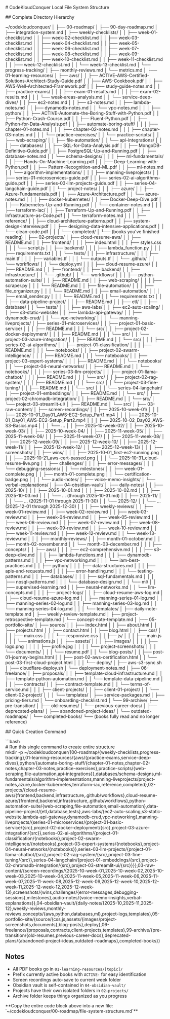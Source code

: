 \# CodeKloudConquer Local File System Structure

\#\# Complete Directory Hierarchy

\~/codekloudconquer/ │ ├── 00-roadmap/ │ ├── 90-day-roadmap.md │ ├── integration-system.md │ ├── weekly-checklists/ │ │ ├── week-01-checklist.md │ │ ├── week-02-checklist.md │ │ ├── week-03-checklist.md │ │ ├── week-04-checklist.md │ │ ├── week-05-checklist.md │ │ ├── week-06-checklist.md │ │ ├── week-07-checklist.md │ │ ├── week-08-checklist.md │ │ ├── week-09-checklist.md │ │ ├── week-10-checklist.md │ │ ├── week-11-checklist.md │ │ ├── week-12-checklist.md │ │ └── week-13-checklist.md │ └── progress-tracking/ │ ├── monthly-reviews.md │ └── metrics.md │ ├── 01-learning-resources/ │ ├── aws/ │ │ ├── ACTIVE-AWS-Certified-Solutions-Architect-Study-Guide.pdf │ │ ├── AWS-Cookbook.pdf │ │ ├── AWS-Well-Architected-Framework.pdf │ │ ├── study-guide-notes.md │ │ ├── practice-exams/ │ │ │ ├── exam-01-results.md │ │ │ ├── exam-02-results.md │ │ │ └── weak-areas-analysis.md │ │ └── service-deep-dives/ │ │ ├── ec2-notes.md │ │ ├── s3-notes.md │ │ ├── lambda-notes.md │ │ ├── dynamodb-notes.md │ │ └── vpc-notes.md │ │ │ ├── python/ │ │ ├── ACTIVE-Automate-the-Boring-Stuff-with-Python.pdf │ │ ├── Python-Crash-Course.pdf │ │ ├── Fluent-Python.pdf │ │ ├── Python-for-Data-Analysis.pdf │ │ ├── automate-boring-stuff/ │ │ │ ├── chapter-01-notes.md │ │ │ ├── chapter-02-notes.md │ │ │ ├── chapter-03-notes.md │ │ │ └── practice-exercises/ │ │ └── practice-scripts/ │ │ ├── web-scraping/ │ │ ├── file-automation/ │ │ └── api-integrations/ │ │ │ ├── databases/ │ │ ├── SQL-for-Data-Analysis.pdf │ │ ├── MongoDB-Definitive-Guide.pdf │ │ ├── PostgreSQL-Up-and-Running.pdf │ │ ├── database-notes.md │ │ └── schema-designs/ │ │ │ ├── ml-fundamentals/ │ │ ├── Hands-On-Machine-Learning.pdf │ │ ├── Deep-Learning-with-Python.pdf │ │ ├── Pattern-Recognition-and-ML.pdf │ │ ├── ml-notes.md │ │ └── algorithm-implementations/ │ │ │ ├── manning-liveprojects/ │ │ ├── series-01-microservices-guide.pdf │ │ ├── series-02-ai-algorithms-guide.pdf │ │ ├── series-03-llm-projects-guide.pdf │ │ ├── series-04-langchain-guide.pdf │ │ └── project-notes/ │ │ │ ├── azure/ │ │ ├── Azure-Fundamentals.pdf │ │ ├── Azure-Architecture.pdf │ │ └── azure-notes.md │ │ │ ├── docker-kubernetes/ │ │ ├── Docker-Deep-Dive.pdf │ │ ├── Kubernetes-Up-and-Running.pdf │ │ └── container-notes.md │ │ │ ├── terraform-iac/ │ │ ├── Terraform-Up-and-Running.pdf │ │ ├── Infrastructure-as-Code.pdf │ │ └── terraform-notes.md │ │ │ ├── reference/ │ │ ├── cloud-architecture-patterns.pdf │ │ ├── system-design-interview.pdf │ │ ├── designing-data-intensive-applications.pdf │ │ └── clean-code.pdf │ │ │ └── completed/ │ └── (books you've finished reading) │ ├── 02-projects/ │ ├── cloud-resume-aws/ │ │ ├── README.md │ │ ├── frontend/ │ │ │ ├── index.html │ │ │ ├── styles.css │ │ │ └── script.js │ │ ├── backend/ │ │ │ ├── lambda\_function.py │ │ │ ├── requirements.txt │ │ │ └── tests/ │ │ ├── infrastructure/ │ │ │ ├── main.tf │ │ │ ├── variables.tf │ │ │ └── outputs.tf │ │ └── .github/ │ │ └── workflows/ │ │ └── deploy.yml │ │ │ ├── cloud-resume-azure/ │ │ ├── README.md │ │ ├── frontend/ │ │ ├── backend/ │ │ ├── infrastructure/ │ │ └── .github/ │ │ └── workflows/ │ │ │ ├── python-automation-suite/ │ │ ├── README.md │ │ ├── web-scraping/ │ │ │ ├── scraper.py │ │ │ └── README.md │ │ ├── file-automation/ │ │ │ ├── file\_organizer.py │ │ │ └── README.md │ │ ├── email-automation/ │ │ │ ├── email\_sender.py │ │ │ └── README.md │ │ └── requirements.txt │ │ │ ├── data-pipeline-project/ │ │ ├── README.md │ │ ├── etl/ │ │ ├── database/ │ │ └── tests/ │ │ │ ├── aws-labs/ │ │ ├── ec2-auto-scaling/ │ │ ├── s3-static-website/ │ │ ├── lambda-api-gateway/ │ │ ├── dynamodb-crud/ │ │ └── vpc-networking/ │ │ │ └── manning-liveprojects/ │ ├── series-01-microservices/ │ │ ├── project-01-basic-service/ │ │ │ ├── README.md │ │ │ └── src/ │ │ ├── project-02-docker-deployment/ │ │ │ ├── README.md │ │ │ └── src/ │ │ └── project-03-azure-integration/ │ │ ├── README.md │ │ └── src/ │ │ │ ├── series-02-ai-algorithms/ │ │ ├── project-01-classification/ │ │ │ ├── README.md │ │ │ └── notebooks/ │ │ ├── project-02-swarm-intelligence/ │ │ │ ├── README.md │ │ │ └── notebooks/ │ │ ├── project-03-expert-systems/ │ │ │ ├── README.md │ │ │ └── notebooks/ │ │ └── project-04-neural-networks/ │ │ ├── README.md │ │ └── notebooks/ │ │ │ ├── series-03-llm-projects/ │ │ ├── project-01-llama-chatbot/ │ │ │ ├── README.md │ │ │ └── src/ │ │ ├── project-02-rag-system/ │ │ │ ├── README.md │ │ │ └── src/ │ │ └── project-03-fine-tuning/ │ │ ├── README.md │ │ └── src/ │ │ │ └── series-04-langchain/ │ ├── project-01-embeddings/ │ │ ├── README.md │ │ └── src/ │ ├── project-02-chromadb-integration/ │ │ ├── README.md │ │ └── src/ │ └── project-03-streamlit-ui/ │ ├── README.md │ └── src/ │ ├── 03-raw-content/ │ ├── screen-recordings/ │ │ ├── 2025-10-week-01/ │ │ │ ├── 2025-10-01\_Day01\_AWS-EC2-Setup\_Part1.mp4 │ │ │ ├── 2025-10-01\_Day01\_AWS-EC2-Setup\_Part2.mp4 │ │ │ ├── 2025-10-02\_Day02\_AWS-S3-Basics.mp4 │ │ │ └── ... │ │ ├── 2025-10-week-02/ │ │ ├── 2025-10-week-03/ │ │ ├── 2025-10-week-04/ │ │ ├── 2025-11-week-05/ │ │ ├── 2025-11-week-06/ │ │ ├── 2025-11-week-07/ │ │ ├── 2025-11-week-08/ │ │ ├── 2025-12-week-09/ │ │ ├── 2025-12-week-10/ │ │ ├── 2025-12-week-11/ │ │ ├── 2025-12-week-12/ │ │ └── 2025-12-week-13/ │ │ │ ├── screenshots/ │ │ ├── wins/ │ │ │ ├── 2025-10-01\_first-ec2-running.png │ │ │ ├── 2025-10-21\_aws-cert-passed.png │ │ │ └── 2025-10-31\_cloud-resume-live.png │ │ ├── challenges/ │ │ │ ├── error-messages/ │ │ │ └── debugging-sessions/ │ │ └── milestones/ │ │ ├── week-01-complete.png │ │ ├── month-01-complete.png │ │ └── certification-badge.png │ │ │ └── audio-notes/ │ ├── voice-memo-insights/ │ └── verbal-explanations/ │ ├── 04-obsidian-vault/ │ ├── daily-notes/ │ │ ├── 2025-10/ │ │ │ ├── 2025-10-01.md │ │ │ ├── 2025-10-02.md │ │ │ ├── 2025-10-03.md │ │ │ └── ... (through 2025-10-31.md) │ │ ├── 2025-11/ │ │ │ └── ... (2025-11-01 through 2025-11-30) │ │ └── 2025-12/ │ │ └── ... (2025-12-01 through 2025-12-30) │ │ │ ├── weekly-reviews/ │ │ ├── week-01-review.md │ │ ├── week-02-review.md │ │ ├── week-03-review.md │ │ ├── week-04-review.md │ │ ├── week-05-review.md │ │ ├── week-06-review.md │ │ ├── week-07-review.md │ │ ├── week-08-review.md │ │ ├── week-09-review.md │ │ ├── week-10-review.md │ │ ├── week-11-review.md │ │ ├── week-12-review.md │ │ └── week-13-review.md │ │ │ ├── monthly-reviews/ │ │ ├── month-01-october.md │ │ ├── month-02-november.md │ │ └── month-03-december.md │ │ │ ├── concepts/ │ │ ├── aws/ │ │ │ ├── ec2-comprehensive.md │ │ │ ├── s3-deep-dive.md │ │ │ ├── lambda-functions.md │ │ │ ├── dynamodb-patterns.md │ │ │ ├── vpc-networking.md │ │ │ └── iam-best-practices.md │ │ ├── python/ │ │ │ ├── data-structures.md │ │ │ ├── apis-and-requests.md │ │ │ ├── error-handling.md │ │ │ └── testing-patterns.md │ │ ├── databases/ │ │ │ ├── sql-fundamentals.md │ │ │ ├── nosql-patterns.md │ │ │ └── database-design.md │ │ └── ml/ │ │ ├── supervised-learning.md │ │ ├── neural-networks.md │ │ └── llm-concepts.md │ │ │ ├── project-logs/ │ │ ├── cloud-resume-aws-log.md │ │ ├── cloud-resume-azure-log.md │ │ ├── manning-series-01-log.md │ │ ├── manning-series-02-log.md │ │ ├── manning-series-03-log.md │ │ └── manning-series-04-log.md │ │ │ └── templates/ │ ├── daily-note-template.md │ ├── weekly-review-template.md │ ├── project-retrospective-template.md │ └── concept-note-template.md │ ├── 05-portfolio-site/ │ ├── source/ │ │ ├── index.html │ │ ├── about.html │ │ ├── projects.html │ │ ├── contact.html │ │ ├── blog.html │ │ ├── css/ │ │ │ ├── main.css │ │ │ └── responsive.css │ │ ├── js/ │ │ │ ├── main.js │ │ │ └── animations.js │ │ ├── assets/ │ │ │ ├── images/ │ │ │ │ ├── logo.png │ │ │ │ ├── profile.jpg │ │ │ │ └── project-screenshots/ │ │ │ └── documents/ │ │ │ └── resume.pdf │ │ └── blog-posts/ │ │ ├── post-01-journey-begins.html │ │ ├── post-02-aws-certification.html │ │ └── post-03-first-cloud-project.html │ │ │ └── deploy/ │ ├── aws-s3-sync.sh │ ├── cloudflare-deploy.sh │ └── deployment-notes.md │ ├── 06-freelance/ │ ├── proposals/ │ │ ├── template-cloud-infrastructure.md │ │ ├── template-python-automation.md │ │ └── template-data-pipeline.md │ │ │ ├── contracts/ │ │ ├── contract-template.md │ │ └── terms-of-service.md │ │ │ ├── client-projects/ │ │ ├── client-01-project/ │ │ └── client-02-project/ │ │ │ └── templates/ │ ├── service-packages.md │ ├── pricing-tiers.md │ └── onboarding-checklist.md │ └── 99-archive/ ├── pre-transition/ │ ├── old-resumes/ │ └── previous-career-docs/ │ ├── deprecated-plans/ │ ├── abandoned-project-ideas/ │ └── outdated-roadmaps/ │ └── completed-books/ └── (books fully read and no longer reference)

\#\# Quick Creation Command

\`\`\`bash  
\# Run this single command to create entire structure  
mkdir \-p \~/codekloudconquer/{00-roadmap/{weekly-checklists,progress-tracking},01-learning-resources/{aws/{practice-exams,service-deep-dives},python/{automate-boring-stuff/{chapter-01-notes,chapter-02-notes,chapter-03-notes,practice-exercises},practice-scripts/{web-scraping,file-automation,api-integrations}},databases/schema-designs,ml-fundamentals/algorithm-implementations,manning-liveprojects/project-notes,azure,docker-kubernetes,terraform-iac,reference,completed},02-projects/{cloud-resume-aws/{frontend,backend,infrastructure,.github/workflows},cloud-resume-azure/{frontend,backend,infrastructure,.github/workflows},python-automation-suite/{web-scraping,file-automation,email-automation},data-pipeline-project/{etl,database,tests},aws-labs/{ec2-auto-scaling,s3-static-website,lambda-api-gateway,dynamodb-crud,vpc-networking},manning-liveprojects/{series-01-microservices/{project-01-basic-service/{src},project-02-docker-deployment/{src},project-03-azure-integration/{src}},series-02-ai-algorithms/{project-01-classification/{notebooks},project-02-swarm-intelligence/{notebooks},project-03-expert-systems/{notebooks},project-04-neural-networks/{notebooks}},series-03-llm-projects/{project-01-llama-chatbot/{src},project-02-rag-system/{src},project-03-fine-tuning/{src}},series-04-langchain/{project-01-embeddings/{src},project-02-chromadb-integration/{src},project-03-streamlit-ui/{src}}}},03-raw-content/{screen-recordings/{2025-10-week-01,2025-10-week-02,2025-10-week-03,2025-10-week-04,2025-11-week-05,2025-11-week-06,2025-11-week-07,2025-11-week-08,2025-12-week-09,2025-12-week-10,2025-12-week-11,2025-12-week-12,2025-12-week-13},screenshots/{wins,challenges/{error-messages,debugging-sessions},milestones},audio-notes/{voice-memo-insights,verbal-explanations}},04-obsidian-vault/{daily-notes/{2025-10,2025-11,2025-12},weekly-reviews,monthly-reviews,concepts/{aws,python,databases,ml},project-logs,templates},05-portfolio-site/{source/{css,js,assets/{images/project-screenshots,documents},blog-posts},deploy},06-freelance/{proposals,contracts,client-projects,templates},99-archive/{pre-transition/{old-resumes,previous-career-docs},deprecated-plans/{abandoned-project-ideas,outdated-roadmaps},completed-books}}

## **Notes**

* All PDF books go in `01-learning-resources/[topic]/`  
* Prefix currently active books with `ACTIVE-` for easy identification  
* Screen recordings auto-save to current week folder  
* Obsidian vault is self-contained in `04-obsidian-vault/`  
* Projects have their own isolated folders in `02-projects/`  
* Archive folder keeps things organized as you progress

\*\*Copy the entire code block above into a new file: \`\~/codekloudconquer/00-roadmap/file-system-structure.md\`\*\*

